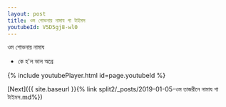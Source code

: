 ```yaml
---
layout: post
title: ওম শোভনায় নামায গা টাইমস
youtubeId: V5D5gj8-wl0
---
```

 
 
 ওম শোভনায় নামায  
 
 -  কে হ'ল ভাল অগ্রে 
 
  
 
  
 
 
 
 
 
 


{% include youtubePlayer.html id=page.youtubeId %}
 
[Next]({{ site.baseurl }}{% link  split2/_posts/2019-01-05-ওম তাজরীনে নামায গা টাইমস.md%})
 
